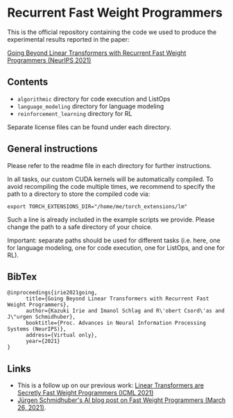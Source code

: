# Recurrent Fast Weight Programmers

This is the official repository containing the code we used to produce the experimental results reported in the paper:

[Going Beyond Linear Transformers with Recurrent Fast Weight Programmers (NeurIPS 2021)](https://arxiv.org/abs/2106.06295)

## Contents

* `algorithmic` directory for code execution and ListOps
* `language_modeling` directory for language modeling
* `reinforcement_learning` directory for RL

Separate license files can be found under each directory.

## General instructions
Please refer to the readme file in each directory for further instructions.

In all tasks, our custom CUDA kernels will be automatically compiled.
To avoid recompiling the code multiple times, we recommend to specify the path to a directory to store the compiled code via:
```
export TORCH_EXTENSIONS_DIR="/home/me/torch_extensions/lm"
```
Such a line is already included in the example scripts we provide. Please change the path to a safe directory of your choice.

Important: separate paths should be used for different tasks (i.e. here, one for language modeling, one for code execution, one for ListOps, and one for RL).

## BibTex
```
@inproceedings{irie2021going,
      title={Going Beyond Linear Transformers with Recurrent Fast Weight Programmers}, 
      author={Kazuki Irie and Imanol Schlag and R\'obert Csord\'as and J\"urgen Schmidhuber},
      booktitle={Proc. Advances in Neural Information Processing Systems (NeurIPS)},
      address={Virtual only},
      year={2021}
}
```

## Links
* This is a follow up on our previous work: [Linear Transformers are Secretly Fast Weight Programmers (ICML 2021)](https://arxiv.org/abs/2102.11174)
* [Jürgen Schmidhuber's AI blog post on Fast Weight Programmers (March 26, 2021)](https://people.idsia.ch/~juergen/fast-weight-programmer-1991-transformer.html).


